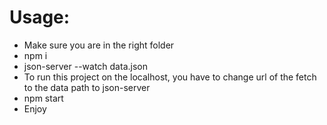 # Usage:

* Make sure you are in the right folder
* npm i
* json-server --watch data.json 
* To run this project on the localhost, you have to change url of the fetch to the data path to json-server
* npm start
* Enjoy
